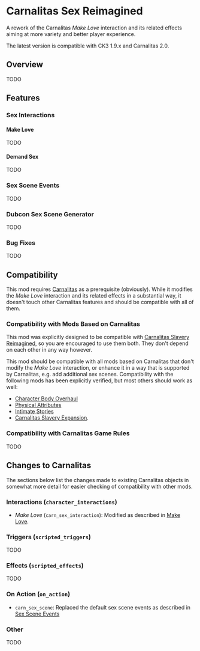 # Carnalitas Sex Reimagined

A rework of the Carnalitas *Make Love* interaction and its related effects aiming at more variety and better player experience.

The latest version is compatible with CK3 1.9.x and Carnalitas 2.0.

## Overview

TODO

## Features

### Sex Interactions

#### Make Love

TODO

#### Demand Sex

TODO

### Sex Scene Events

TODO

### Dubcon Sex Scene Generator

TODO

### Bug Fixes

TODO

## Compatibility

This mod requires [Carnalitas](https://www.loverslab.com/files/file/14207-carnalitas-unified-sex-mod-framework-for-ck3/) as a prerequisite (obviously). While it modifies the *Make Love* interaction and its related effects in a substantial way, it doesn't touch other Carnalitas features and should be compatible with all of them.

### Compatibility with Mods Based on Carnalitas

This mod was explicitly designed to be compatible with [Carnalitas Slavery Reimagined](https://www.loverslab.com/files/file/25565-carnalitas-slavery-reimagined/), so you are encouraged to use them both. They don't depend on each other in any way however.

This mod should be compatible with all mods based on Carnalitas that don't modify the *Make Love* interaction, or enhance it in a way that is supported by Carnalitas, e.g. add additional sex scenes. Compatibility with the following mods has been explicitly verified, but most others should work as well:

* [Character Body Overhaul](https://www.loverslab.com/files/file/16683-character-body-overhaul/)
* [Physical Attributes](https://www.loverslab.com/files/file/16927-physical-attributes/)
* [Intimate Stories](https://www.loverslab.com/files/file/27533-intimate-stories/)
* [Carnalitas Slavery Expansion](https://www.loverslab.com/files/file/21651-carnalitas-slavery-expansion/).

### Compatibility with Carnalitas Game Rules

TODO

## Changes to Carnalitas

The sections below list the changes made to existing Carnalitas objects in somewhat more detail for easier checking of compatibility with other mods.

### Interactions (`character_interactions`)

* *Make Love* (`carn_sex_interaction`): Modified as described in [Make Love](#make-love).

### Triggers (`scripted_triggers`)

TODO

### Effects (`scripted_effects`)

TODO

### On Action (`on_action`)

* `carn_sex_scene`: Replaced the default sex scene events as described in [Sex Scene Events](#sex-scene-events)

### Other

TODO
